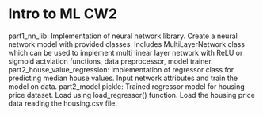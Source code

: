 
# Intro to ML CW2
part1_nn_lib: Implementation of neural network library. Create a neural network model with provided classes. Includes MultiLayerNetwork class which can be used to implement multi linear layer network with ReLU or sigmoid actviation functions, data preprocessor, model trainer.
part2_house_value_regression: Implementation of regressor class for predicting median house values. Input network attributes and train the model on data.
part2_model.pickle: Trained regressor model for housing price dataset. Load using load_regressor() function.
Load the housing price data reading the housing.csv file.
